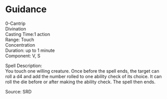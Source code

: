# Guidance
0-Cantrip<br>
Divination<br>
Casting Time:1 action<br>
Range: Touch<br>
Concentration<br>
Duration: up to 1 minute<br>
Component: V, S

Spell Description:<br>
You touch one willing creature. Once before the spell ends, the target can roll a d4 and add the number rolled to one ability check of its choice. It can roll the die before or after making the ability check. The spell then ends.

Source: SRD